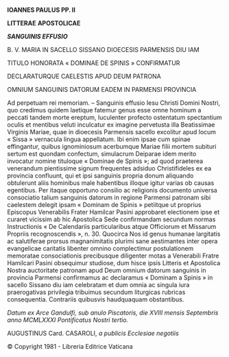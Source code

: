 **IOANNES PAULUS PP. II**

**LITTERAE** **APOSTOLICAE**

***SANGUINIS EFFUSIO***

B. V. MARIA IN SACELLO SISSANO DIOECESIS PARMENSIS DIU IAM

TITULO HONORATA « DOMINAE DE SPINIS » CONFIRMATUR

DECLARATURQUE CAELESTIS APUD DEUM PATRONA

OMNIUM SANGUINIS DATORUM EADEM IN PARMENSI PROVINCIA

Ad perpetuam rei memoriam. – Sanguinis effusio Iesu Christi Domini Nostri, quo credimus quidem laetique fatemur genus esse omne hominum a peccati tandem morte ereptum, luculenter profecto ostentatum spectantium oculis et mentibus veluti inculcatur ex imagine pervetusta illa Beatissimae Virginis Mariae, quae in dioecesis Parmensis sacello excolitur apud locum « Sissa » vernacula lingua appellatum. Ibi enim ipsae cum spinae effingantur, quibus ignominiosum acerbumque Mariae filii mortem subituri sertum est quondam confectum, simulacrum Deiparae idem merito invocatur nomine tituloque « Dominae de Spinis »; ad quod praeterea venerandum pientissime signum frequentes adsiduo Christifideles ex ea provincia cοnfluunt, qui et ipsi sanguinis propria donum aliquando obtulerunt aliis hominibus male habentibus illoque igitur varias ob causas egentibus. Per itaque opportuno consilio ac religionis documento universa consociatio talium sanguinis datorum in regione Parmensi patronam sibi caelestem delegit ipsam « Dominam de Spinis » petiitque ut proprius Episcopus Venerabilis Frater Hamilcar Pasini approbaret electionem ipse et curaret vicissim ab hic Apostolica Sede confirmandam secundum normas Instructionis « De Calendariis particularibus atque Οfficiorum et Missarum Propriis recognoscendis », n. 30. Quocirca Nos id genus humanae largitatis ac salutiferae prorsus magnanimitatis plurimi sane aestimantes inter opera evangelicae caritatis libenter omnino complectimur postulationem memoratae consociationis precibusque diligenter motas a Venerabili Fratre Hamilcari Pasini obsequimur studiose, dum hisce ipsis Litteris et Apostolica Nostra auctoritate patronam apud Deum omnium datorum sanguinis in provincia Parmensi confirmamus ac declaramus « Dominam a Spinis » in sacello Sissano diu iam celebratam et dum omnia ac singula iura praerogativas privilegia tribuimus secundum liturgicas rubricas consequentia. Contrariis quibusvis haudquaquam obstantibus.

*Datum ex Arce Gandulfi, sub anulo Piscatoris, die XVIII mensis Septembris anno MCMLXXXI Pontificatus Nostri tertio.*

AUGUSTINUS Card. CASAROLI, *a publicis Ecclesiae negotiis*

© Copyright 1981 - Libreria Editrice Vaticana